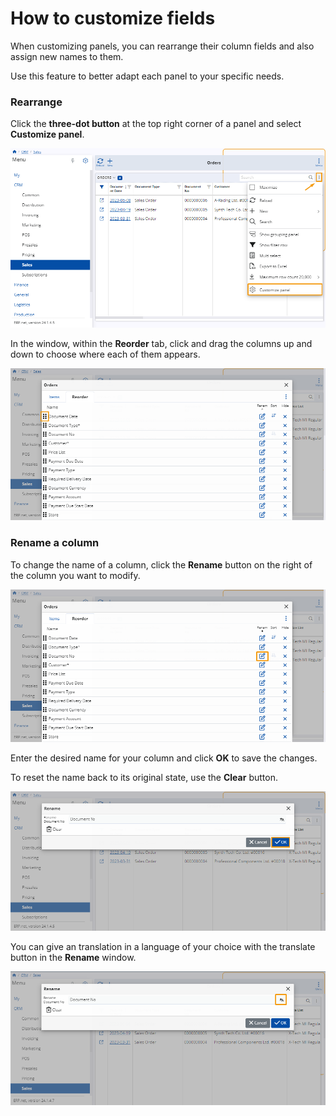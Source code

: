 # How to customize fields

When customizing panels, you can rearrange their column fields and also assign new names to them.

Use this feature to better adapt each panel to your specific needs.

### Rearrange

Click the **three-dot button** at the top right corner of a panel and select **Customize panel**.

![Pictures](pictures/Orders_Customize_panel_20_01.png)

In the window, within the **Reorder** tab, click and drag the columns up and down to choose where each of them appears.

![Pictures](pictures/Reorder_drag_20_01.png)

### Rename a column

To change the name of a column, click the **Rename** button on the right of the column you want to modify.

![Pictures](pictures/Order_rename_button_20_01.png)

Enter the desired name for your column and click **OK** to save the changes.

To reset the name back to its original state, use the **Clear** button.

![Pictures](pictures/Reorder_Rename_20_01.png)

You can give an translation in a language of your choice with the translate button in the **Rename** window.

![Pictures](pictures/Order_Change_Language_23_01.png)
